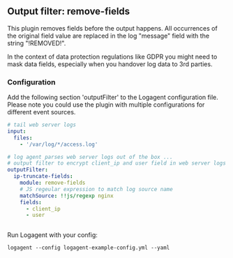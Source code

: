 ## Output filter: remove-fields

This plugin removes fields before the output happens. All occurrences of the original field value are replaced in the log "message" field with the string "!REMOVED!". 

In the context of data protection regulations like GDPR you might need to mask data fields, especially when you handover log data to 3rd parties. 


### Configuration 

Add the following section 'outputFilter' to the Logagent configuration file. Please note you could use the plugin with multiple configurations for different event sources. 

```yaml
# tail web server logs
input: 
  files:
    - '/var/log/*/access.log'

# log agent parses web server logs out of the box ...
# output filter to encrypt client_ip and user field in web server logs
outputFilter:
  ip-truncate-fields:
    module: remove-fields
    # JS regeular expression to match log source name
    matchSource: !!js/regexp nginx
    fields:
      - client_ip
      - user
  
```

Run Logagent with your config: 

```
logagent --config logagent-example-config.yml --yaml
```
